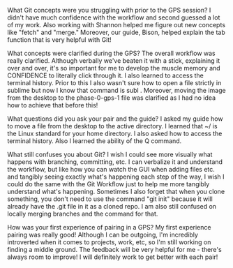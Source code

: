 What Git concepts were you struggling with prior to the GPS session?
I didn't have much confidence with the workflow and second guessed a lot of my work. Also working with Shannon helped me figure out new concepts like "fetch" and "merge." Moreover, our guide, Bison, helped explain the tab function that is very helpful with Git!

What concepts were clarified during the GPS?
The overall workflow was really clarified. Although verbally we've beaten it with a stick, explaining it over and over, it's so important for me to develop the muscle memory and CONFIDENCE to literally click through it. I also learned to access the terminal history. Prior to this I also wasn't sure how to open a file strictly in sublime but now I know that command is subl <file name>. Moreover, moving the image from the desktop to the phase-0-gps-1 file was clarified as I had no idea how to achieve that before this!

What questions did you ask your pair and the guide?
I asked my guide how to move a file from the desktop to the active directory. I learned that ~/ is the Linux standard for your home directory. I also asked how to access the terminal history. Also I learned the ability of the Q command. 

What still confuses you about Git?
I wish I could see more visually what happens with branching, committing, etc. I can verbalize it and understand the workflow, but like how you can watch the GUI when adding files etc. and tangibly seeing exactly what's happening each step of the way, I wish I could do the same with the Git Workflow just to help me more tangibly understand what's happening. Sometimes I also forget that when you clone something, you don't need to use the command "git init" because it will already have the .git file in it as a cloned repo. I am also still confused on locally merging branches and the command for that. 

How was your first experience of pairing in a GPS?
My first experience pairing was really good! Although I can be outgoing, I'm incredibly introverted when it comes to projects, work, etc, so I'm still working on finding a middle ground. The feedback will be very helpful for me - there's always room to improve! I will definitely work to get better with each pair!
